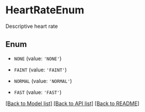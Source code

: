 # HeartRateEnum

Descriptive heart rate

## Enum

* `NONE` (value: `'NONE'`)

* `FAINT` (value: `'FAINT'`)

* `NORMAL` (value: `'NORMAL'`)

* `FAST` (value: `'FAST'`)

[[Back to Model list]](../README.md#documentation-for-models) [[Back to API list]](../README.md#documentation-for-api-endpoints) [[Back to README]](../README.md)


